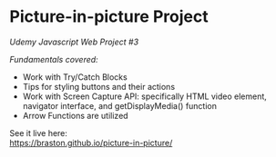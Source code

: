 # Picture-in-picture Project

*Udemy Javascript Web Project #3*  

*Fundamentals covered:*

-  Work with Try/Catch Blocks
-  Tips for styling buttons and their actions
-  Work with Screen Capture API: specifically HTML video element, navigator interface, and getDisplayMedia() function
-  Arrow Functions are utilized

See it live here:  
https://braston.github.io/picture-in-picture/
